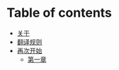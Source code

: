 # Table of contents

* [关于](README.md)
* [翻译规则](translate-rules.md)
* [再次开始](1/README.md)
  * [第一章](1/1.md)


